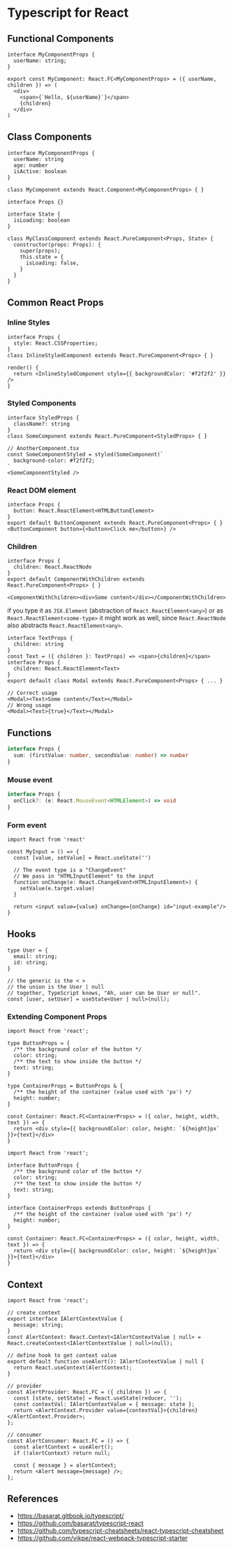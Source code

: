 # Typescript for React

## Functional Components

```tsx
interface MyComponentProps {
  userName: string;
}

export const MyComponent: React.FC<MyComponentProps> = ({ userName, children }) => (
  <div>
    <span>{`Hello, ${userName}`}</span>
    {children}
  </div>
)
```


## Class Components

```tsx
interface MyComponentProps {
  userName: string
  age: number
  isActive: boolean
}

class MyComponent extends React.Component<MyComponentProps> { }
```

```tsx
interface Props {}

interface State {
  isLoading: boolean
}

class MyClassComponent extends React.PureComponent<Props, State> {
  constructor(props: Props): {
    super(props);
    this.state = {
      isLoading: false,
    }
  }
}
```


## Common React Props

### Inline Styles

```tsx
interface Props {
  style: React.CSSProperties;
}
class InlineStyledComponent extends React.PureComponent<Props> { }

render() {
  return <InlineStyledComponent style={{ backgroundColor: '#f2f2f2' }} />
}
```

### Styled Components

```tsx
interface StyledProps {
  className?: string
}
class SomeComponent extends React.PureComponent<StyledProps> { }

// AnotherComponent.tsx
const SomeComponentStyled = styled(SomeComponent)`
  background-color: #f2f2f2;
`
<SomeComponentStyled />
```

### React DOM element

```tsx
interface Props {
  button: React.ReactElement<HTMLButtonElement>
}
export default ButtonComponent extends React.PureComponent<Props> { }
<ButtonComponent button={<button>Click me</button>} />
```


### Children

```tsx
interface Props {
  children: React.ReactNode
}
export default ComponentWithChildren extends React.PureComponent<Props> { }

<ComponentWithChildren><div>Some content</div></ComponentWithChildren>
```

if you type it as `JSX.Element` (abstraction of `React.ReactElement<any>`) or as `React.ReactElement<some-type>` it might work as well, since `React.ReactNode` also abstracts `React.ReactElement<any>`.


```tsx
interface TextProps {
  children: string
}
const Text = ({ children }: TextProps) => <span>{children}</span>
interface Props {
  children: React.ReactElement<Text>
}
export default class Modal extends React.PureComponent<Props> { ... }

// Correct usage
<Modal><Text>Some content</Text></Modal>
// Wrong usage
<Modal><Text>{true}</Text></Modal>
```


## Functions

```ts
interface Props {
  sum: (firstValue: number, secondValue: number) => number
}
```

### Mouse event

```ts
interface Props {
  onClick?: (e: React.MouseEvent<HTMLElement>) => void
}
```

### Form event

```tsx
import React from 'react'

const MyInput = () => {
  const [value, setValue] = React.useState('')

  // The event type is a "ChangeEvent"
  // We pass in "HTMLInputElement" to the input
  function onChange(e: React.ChangeEvent<HTMLInputElement>) {
    setValue(e.target.value)
  }

  return <input value={value} onChange={onChange} id="input-example"/>
}
```


## Hooks

```tsx
type User = {
  email: string;
  id: string;
}

// the generic is the < >
// the union is the User | null
// together, TypeScript knows, "Ah, user can be User or null".
const [user, setUser] = useState<User | null>(null);
```


### Extending Component Props

```tsx
import React from 'react';

type ButtonProps = {
  /** the background color of the button */
  color: string;
  /** the text to show inside the button */
  text: string;
}

type ContainerProps = ButtonProps & {
  /** the height of the container (value used with 'px') */
  height: number;
}

const Container: React.FC<ContainerProps> = ({ color, height, width, text }) => {
  return <div style={{ backgroundColor: color, height: `${height}px` }}>{text}</div>
}
```

```tsx
import React from 'react';

interface ButtonProps {
  /** the background color of the button */
  color: string;
  /** the text to show inside the button */
  text: string;
}

interface ContainerProps extends ButtonProps {
  /** the height of the container (value used with 'px') */
  height: number;
}

const Container: React.FC<ContainerProps> = ({ color, height, width, text }) => {
  return <div style={{ backgroundColor: color, height: `${height}px` }}>{text}</div>
}
```


## Context

```tsx
import React from 'react';

// create context
export interface IAlertContextValue {
  message: string;
}
const AlertContext: React.Context<IAlertContextValue | null> = React.createContext<IAlertContextValue | null>(null);

// define hook to get context value
export default function useAlert(): IAlertContextValue | null {
  return React.useContext(AlertContext);
}

// provider
const AlertProvider: React.FC = ({ children }) => {
  const [state, setState] = React.useState(reducer, '');
  const contextVal: IAlertContextValue = { message: state };
  return <AlertContext.Provider value={contextVal}>{children}</AlertContext.Provider>;
};

// consumer
const AlertConsumer: React.FC = () => {
  const alertContext = useAlert();
  if (!alertContext) return null;

  const { message } = alertContext;
  return <Alert message={message} />;
};
```


## References

- https://basarat.gitbook.io/typescript/
- https://github.com/basarat/typescript-react
- https://github.com/typescript-cheatsheets/react-typescript-cheatsheet
- https://github.com/vikpe/react-webpack-typescript-starter